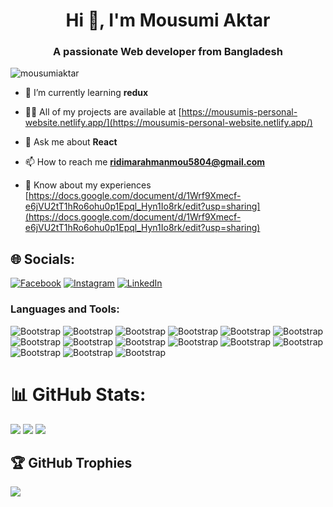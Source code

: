 <h1 align="center">Hi 👋, I'm Mousumi Aktar</h1>
<h3 align="center">A passionate Web developer from Bangladesh</h3>

<p align="left"> <img src="https://komarev.com/ghpvc/?username=mousumiaktar&label=Profile%20views&color=0e75b6&style=flat" alt="mousumiaktar" /> </p>

- 🌱 I’m currently learning **redux**

- 👨‍💻 All of my projects are available at [https://mousumis-personal-website.netlify.app/](https://mousumis-personal-website.netlify.app/)

- 💬 Ask me about **React**

- 📫 How to reach me **ridimarahmanmou5804@gmail.com**

- 📄 Know about my experiences [https://docs.google.com/document/d/1Wrf9Xmecf-e6jVU2tT1hRo6ohu0p1Epql_Hyn1Io8rk/edit?usp=sharing](https://docs.google.com/document/d/1Wrf9Xmecf-e6jVU2tT1hRo6ohu0p1Epql_Hyn1Io8rk/edit?usp=sharing)

 ## 🌐 Socials:
[![Facebook](https://img.shields.io/badge/Facebook-%231877F2.svg?logo=Facebook&logoColor=white)](https://facebook.com/mousumiaktar.mou.7923) [![Instagram](https://img.shields.io/badge/Instagram-%23E4405F.svg?logo=Instagram&logoColor=white)](https://instagram.com/ridimarahmanm) [![LinkedIn](https://img.shields.io/badge/LinkedIn-%230077B5.svg?logo=linkedin&logoColor=white)](https://linkedin.com/in/mousumi-aktar-mou)



<h3 align="left">Languages and Tools:</h3>

![Bootstrap](https://img.shields.io/badge/-HTML-05122A?style=flat-square&logo=HTML&color=353535) ![Bootstrap](https://img.shields.io/badge/-CSS-05122A?style=flat-square&logo=CSS&color=353535) ![Bootstrap](https://img.shields.io/badge/-Javascript-05122A?style=flat-square&logo=Javascript&color=353535) ![Bootstrap](https://img.shields.io/badge/-Typescript-05122A?style=flat-square&logo=Typescript&color=353535) ![Bootstrap](https://img.shields.io/badge/-React-05122A?style=flat-square&logo=React&color=353535) ![Bootstrap](https://img.shields.io/badge/-Redux-05122A?style=flat-square&logo=Redux&color=353535) ![Bootstrap](https://img.shields.io/badge/-NextJS-05122A?style=flat-square&logo=NextJS&color=353535) ![Bootstrap](https://img.shields.io/badge/-MongoDB-05122A?style=flat-square&logo=MongoDB&color=353535) ![Bootstrap](https://img.shields.io/badge/-NodeJS-05122A?style=flat-square&logo=NodeJS&color=353535) ![Bootstrap](https://img.shields.io/badge/-Express%20JS-05122A?style=flat-square&logo=Express-JS&color=353535) ![Bootstrap](https://img.shields.io/badge/-Firebase-05122A?style=flat-square&logo=Firebase&color=353535) ![Bootstrap](https://img.shields.io/badge/-Bootstrap-05122A?style=flat-square&logo=Bootstrap&color=353535) ![Bootstrap](https://img.shields.io/badge/-Tailwind%20CSS-05122A?style=flat-square&logo=Tailwind-CSS&color=353535) ![Bootstrap](https://img.shields.io/badge/-SASS-05122A?style=flat-square&logo=SASS&color=353535) ![Bootstrap](https://img.shields.io/badge/-Visual%20Studio%20Code-05122A?style=flat-square&logo=Visual-Studio-Code&color=353535)


# 📊 GitHub Stats:
![](https://github-readme-streak-stats.herokuapp.com/?user=mousumiaktar&theme=tokyonight&hide_border=false)
![](https://github-readme-stats.vercel.app/api?username=mousumiaktar&theme=tokyonight&hide_border=false&include_all_commits=true&count_private=false)
![](https://github-readme-stats.vercel.app/api/top-langs/?username=mousumiaktar&theme=tokyonight&hide_border=false&include_all_commits=true&count_private=false&layout=compact)

## 🏆 GitHub Trophies
![](https://github-profile-trophy.vercel.app/?username=mousumiaktar&theme=radical&no-frame=false&no-bg=true&margin-w=4)











